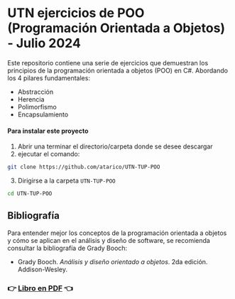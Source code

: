 # UTN ejercicios de POO (Programación Orientada a Objetos) - Julio 2024

Este repositorio contiene una serie de ejercicios que demuestran los principios de la programación orientada a objetos (POO) en C#. Abordando los 4 pilares fundamentales:

- Abstracción
- Herencia
- Polimorfismo
- Encapsulamiento

#### Para instalar este proyecto

1. Abrir una terminar el directorio/carpeta donde se desee descargar
2. ejecutar el comando:

```bash
git clone https://github.com/atarico/UTN-TUP-POO
```

3. Dirigirse a la carpeta `UTN-TUP-POO`

```bash
cd UTN-TUP-POO
```

## Bibliografía

Para entender mejor los conceptos de la programación orientada a objetos y cómo se aplican en el análisis y diseño de software, se recomienda consultar la bibliografía de Grady Booch:

- Grady Booch. _Análisis y diseño orientado a objetos_. 2da edición. Addison-Wesley.

### 👉 [Libro en PDF](https://www.utnianos.com.ar/foro/tema-an%C3%A1lisis-y-dise%C3%B1o-orientado-a-objetos-con-aplicaciones-grady-booch-pdf) 👈
